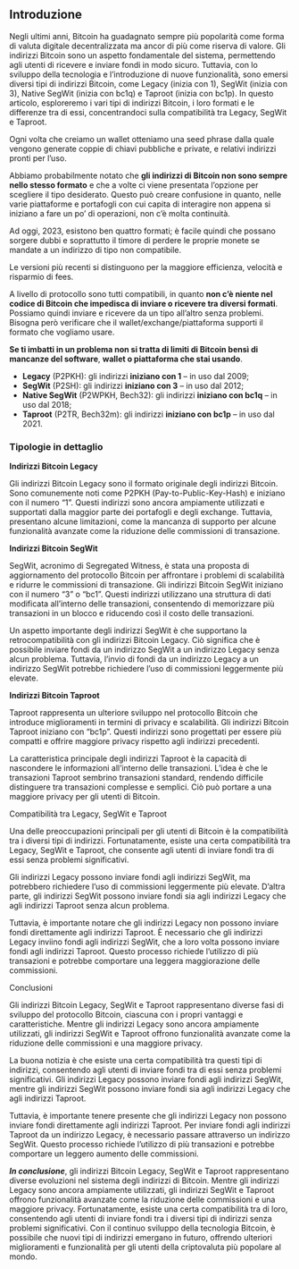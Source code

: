 ## **Introduzione**

Negli ultimi anni, Bitcoin ha guadagnato sempre più popolarità come forma di valuta digitale decentralizzata ma ancor di più come riserva di valore. Gli indirizzi Bitcoin sono un aspetto fondamentale del sistema, permettendo agli utenti di ricevere e inviare fondi in modo sicuro. Tuttavia, con lo sviluppo della tecnologia e l’introduzione di nuove funzionalità, sono emersi diversi tipi di indirizzi Bitcoin, come Legacy (inizia con 1), SegWit (inizia con 3), Native SegWit (inizia con bc1q) e Taproot (inizia con bc1p). In questo articolo, esploreremo i vari tipi di indirizzi Bitcoin, i loro formati e le differenze tra di essi, concentrandoci sulla compatibilità tra Legacy, SegWit e Taproot.

Ogni volta che creiamo un wallet otteniamo una seed phrase dalla quale vengono generate coppie di chiavi pubbliche e private, e relativi indirizzi pronti per l’uso.

Abbiamo probabilmente notato che **gli indirizzi di Bitcoin non sono sempre nello stesso formato** e che a volte ci viene presentata l’opzione per scegliere il tipo desiderato. Questo può creare confusione in quanto, nelle varie piattaforme e portafogli con cui capita di interagire non appena si iniziano a fare un po’ di operazioni, non c’è molta continuità.

Ad oggi, 2023, esistono ben quattro formati; è facile quindi che possano sorgere dubbi e soprattutto il timore di perdere le proprie monete se mandate a un indirizzo di tipo non compatibile.

Le versioni più recenti si distinguono per la maggiore efficienza, velocità e risparmio di fees.

A livello di protocollo sono tutti compatibili, in quanto **non c’è niente nel codice di Bitcoin che impedisca di inviare o ricevere tra diversi formati**. Possiamo quindi inviare e ricevere da un tipo all’altro senza problemi. Bisogna però verificare che il wallet/exchange/piattaforma supporti il formato che vogliamo usare.

**Se ti imbatti in un problema non si tratta di limiti di Bitcoin bensì di mancanze del software**, **wallet o piattaforma che stai usando**.

- **Legacy** (P2PKH): gli indirizzi **iniziano con 1** – in uso dal 2009;
- **SegWit** (P2SH): gli indirizzi **iniziano con 3** – in uso dal 2012;
- **Native SegWit** (P2WPKH, Bech32): gli indirizzi **iniziano con bc1q** – in uso dal 2018;
- **Taproot** (P2TR, Bech32m): gli indirizzi **iniziano con bc1p** – in uso dal 2021.

### **Tipologie in dettaglio**

**Indirizzi Bitcoin Legacy**

Gli indirizzi Bitcoin Legacy sono il formato originale degli indirizzi Bitcoin. Sono comunemente noti come P2PKH (Pay-to-Public-Key-Hash) e iniziano con il numero “1”. Questi indirizzi sono ancora ampiamente utilizzati e supportati dalla maggior parte dei portafogli e degli exchange. Tuttavia, presentano alcune limitazioni, come la mancanza di supporto per alcune funzionalità avanzate come la riduzione delle commissioni di transazione.

**Indirizzi Bitcoin SegWit**

SegWit, acronimo di Segregated Witness, è stata una proposta di aggiornamento del protocollo Bitcoin per affrontare i problemi di scalabilità e ridurre le commissioni di transazione. Gli indirizzi Bitcoin SegWit iniziano con il numero “3” o “bc1”. Questi indirizzi utilizzano una struttura di dati modificata all’interno delle transazioni, consentendo di memorizzare più transazioni in un blocco e riducendo così il costo delle transazioni.

Un aspetto importante degli indirizzi SegWit è che supportano la retrocompatibilità con gli indirizzi Bitcoin Legacy. Ciò significa che è possibile inviare fondi da un indirizzo SegWit a un indirizzo Legacy senza alcun problema. Tuttavia, l’invio di fondi da un indirizzo Legacy a un indirizzo SegWit potrebbe richiedere l’uso di commissioni leggermente più elevate.

**Indirizzi Bitcoin Taproot**

Taproot rappresenta un ulteriore sviluppo nel protocollo Bitcoin che introduce miglioramenti in termini di privacy e scalabilità. Gli indirizzi Bitcoin Taproot iniziano con “bc1p”. Questi indirizzi sono progettati per essere più compatti e offrire maggiore privacy rispetto agli indirizzi precedenti.

La caratteristica principale degli indirizzi Taproot è la capacità di nascondere le informazioni all’interno delle transazioni. L’idea è che le transazioni Taproot sembrino transazioni standard, rendendo difficile distinguere tra transazioni complesse e semplici. Ciò può portare a una maggiore privacy per gli utenti di Bitcoin.

Compatibilità tra Legacy, SegWit e Taproot

Una delle preoccupazioni principali per gli utenti di Bitcoin è la compatibilità tra i diversi tipi di indirizzi. Fortunatamente, esiste una certa compatibilità tra Legacy, SegWit e Taproot, che consente agli utenti di inviare fondi tra di essi senza problemi significativi.

Gli indirizzi Legacy possono inviare fondi agli indirizzi SegWit, ma potrebbero richiedere l’uso di commissioni leggermente più elevate. D’altra parte, gli indirizzi SegWit possono inviare fondi sia agli indirizzi Legacy che agli indirizzi Taproot senza alcun problema.

Tuttavia, è importante notare che gli indirizzi Legacy non possono inviare fondi direttamente agli indirizzi Taproot. È necessario che gli indirizzi Legacy inviino fondi agli indirizzi SegWit, che a loro volta possono inviare fondi agli indirizzi Taproot. Questo processo richiede l’utilizzo di più transazioni e potrebbe comportare una leggera maggiorazione delle commissioni.

Conclusioni

Gli indirizzi Bitcoin Legacy, SegWit e Taproot rappresentano diverse fasi di sviluppo del protocollo Bitcoin, ciascuna con i propri vantaggi e caratteristiche. Mentre gli indirizzi Legacy sono ancora ampiamente utilizzati, gli indirizzi SegWit e Taproot offrono funzionalità avanzate come la riduzione delle commissioni e una maggiore privacy.

La buona notizia è che esiste una certa compatibilità tra questi tipi di indirizzi, consentendo agli utenti di inviare fondi tra di essi senza problemi significativi. Gli indirizzi Legacy possono inviare fondi agli indirizzi SegWit, mentre gli indirizzi SegWit possono inviare fondi sia agli indirizzi Legacy che agli indirizzi Taproot.

Tuttavia, è importante tenere presente che gli indirizzi Legacy non possono inviare fondi direttamente agli indirizzi Taproot. Per inviare fondi agli indirizzi Taproot da un indirizzo Legacy, è necessario passare attraverso un indirizzo SegWit. Questo processo richiede l’utilizzo di più transazioni e potrebbe comportare un leggero aumento delle commissioni.

***In conclusione***, gli indirizzi Bitcoin Legacy, SegWit e Taproot rappresentano diverse evoluzioni nel sistema degli indirizzi di Bitcoin. Mentre gli indirizzi Legacy sono ancora ampiamente utilizzati, gli indirizzi SegWit e Taproot offrono funzionalità avanzate come la riduzione delle commissioni e una maggiore privacy. Fortunatamente, esiste una certa compatibilità tra di loro, consentendo agli utenti di inviare fondi tra i diversi tipi di indirizzi senza problemi significativi. Con il continuo sviluppo della tecnologia Bitcoin, è possibile che nuovi tipi di indirizzi emergano in futuro, offrendo ulteriori miglioramenti e funzionalità per gli utenti della criptovaluta più popolare al mondo.
